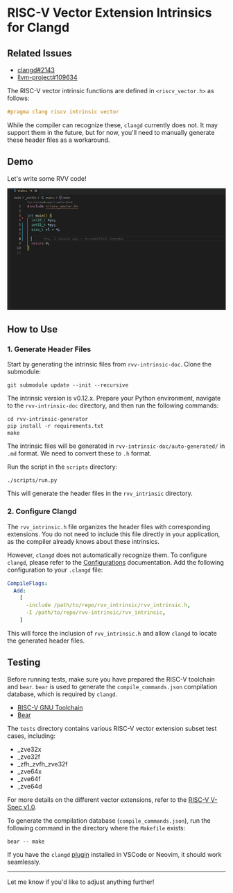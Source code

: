 # RISC-V Vector Extension Intrinsics for Clangd

## Related Issues

- [clangd#2143](https://github.com/clangd/clangd/issues/2143)
- [llvm-project#109634](https://github.com/llvm/llvm-project/issues/109634)

The RISC-V vector intrinsic functions are defined in `<riscv_vector.h>` as follows:

```c
#pragma clang riscv intrinsic vector
```

While the compiler can recognize these, `clangd` currently does not. It may support them in the future, but for now, you'll need to manually generate these header files as a workaround.

## Demo

Let's write some RVV code!

![demo](demo.gif)

## How to Use

### 1. Generate Header Files

Start by generating the intrinsic files from `rvv-intrinsic-doc`. Clone the submodule:

```shell
git submodule update --init --recursive
```

The intrinsic version is v0.12.x. Prepare your Python environment, navigate to the `rvv-intrinsic-doc` directory, and then run the following commands:

```shell
cd rvv-intrinsic-generator
pip install -r requirements.txt
make
```

The intrinsic files will be generated in `rvv-intrinsic-doc/auto-generated/` in `.md` format. We need to convert these to `.h` format.

Run the script in the `scripts` directory:

```shell
./scripts/run.py
```

This will generate the header files in the `rvv_intrinsic` directory.

### 2. Configure Clangd

The `rvv_intrinsic.h` file organizes the header files with corresponding extensions. You do not need to include this file directly in your application, as the compiler already knows about these intrinsics.

However, `clangd` does not automatically recognize them. To configure `clangd`, please refer to the [Configurations](https://clangd.llvm.org/config) documentation. Add the following configuration to your `.clangd` file:

```yaml
CompileFlags:
  Add:
    [
      -include /path/to/repo/rvv_intrinsic/rvv_intrinsic.h,
      -I /path/to/repo/rvv-intrinsic/rvv_intrinsic,
    ]
```

This will force the inclusion of `rvv_intrinsic.h` and allow `clangd` to locate the generated header files.

## Testing

Before running tests, make sure you have prepared the RISC-V toolchain and `bear`. `bear` is used to generate the `compile_commands.json` compilation database, which is required by `clangd`.

- [RISC-V GNU Toolchain](https://github.com/riscv-collab/riscv-gnu-toolchain)
- [Bear](https://github.com/rizsotto/Bear)

The `tests` directory contains various RISC-V vector extension subset test cases, including:

- _zve32x
- _zve32f
- _zfh_zvfh_zve32f
- _zve64x
- _zve64f
- _zve64d

For more details on the different vector extensions, refer to the [RISC-V V-Spec v1.0](https://github.com/riscvarchive/riscv-v-spec/releases/tag/v1.0).

To generate the compilation database (`compile_commands.json`), run the following command in the directory where the `Makefile` exists:

```shell
bear -- make
```

If you have the `clangd` [plugin](https://clangd.llvm.org/installation#editor-plugins) installed in VSCode or Neovim, it should work seamlessly.

---

Let me know if you'd like to adjust anything further!
